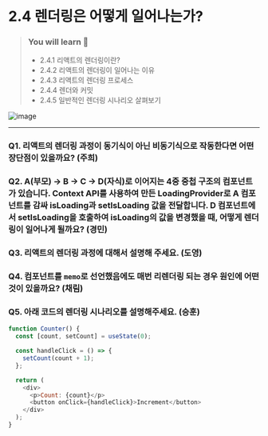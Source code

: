 # 2.4 렌더링은 어떻게 일어나는가?

> ### You will learn 🌲
>- 2.4.1 리액트의 렌더링이란?
>- 2.4.2 리액트의 렌더링이 일어나는 이유
>- 2.4.3 리액트의 렌더링 프로세스
>- 2.4.4 렌더와 커밋
>- 2.4.5 일반적인 렌더링 시나리오 살펴보기

![image](https://github.com/Jungle-JavaScript-Study/react-deep-dive/assets/82787570/a48acba3-7530-419a-806b-587993a16a90)

---

### Q1. 리액트의 렌더링 과정이 동기식이 아닌 비동기식으로 작동한다면 어떤 장단점이 있을까요? (주희)

### Q2. A(부모) -> B -> C -> D(자식)로 이어지는 4중 중첩 구조의 컴포넌트가 있습니다. Context API를 사용하여 만든 LoadingProvider로 A 컴포넌트를 감싸 isLoading과 setIsLoading 값을 전달합니다. D 컴포넌트에서 setIsLoading을 호출하여 isLoading의 값을 변경했을 때, 어떻게 렌더링이 일어나게 될까요? (경민)

### Q3. 리액트의 렌더링 과정에 대해서 설명해 주세요. (도영)

### Q4. 컴포넌트를 `memo`로 선언했음에도 매번 리렌더링 되는 경우 원인에 어떤 것이 있을까요? (채림)

### Q5. 아래 코드의 렌더링 시나리오를 설명해주세요. (승훈)
```js
function Counter() {
  const [count, setCount] = useState(0);

  const handleClick = () => {
    setCount(count + 1);
  };

  return (
    <div>
      <p>Count: {count}</p>
      <button onClick={handleClick}>Increment</button>
    </div>
  );
}
```
